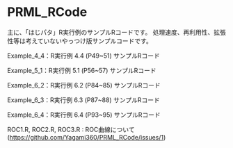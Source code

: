 # PRML_RCode
主に、「はじパタ」R実行例のサンプルRコードです。
処理速度、再利用性、拡張性等は考えていないやっつけ版サンプルコードです。

Example_4_4：R実行例 4.4 (P49~51) サンプルRコード

Example_5_1：R実行例 5.1 (P56~57) サンプルRコード

Example_6_2：R実行例 6.2 (P84~85) サンプルRコード

Example_6_3：R実行例 6.3 (P87~88) サンプルRコード

Example_6_4：R実行例 6.4 (P93~95) サンプルRコード

ROC1.R, ROC2.R, ROC3.R : ROC曲線について(https://github.com/Yagami360/PRML_RCode/issues/1)
